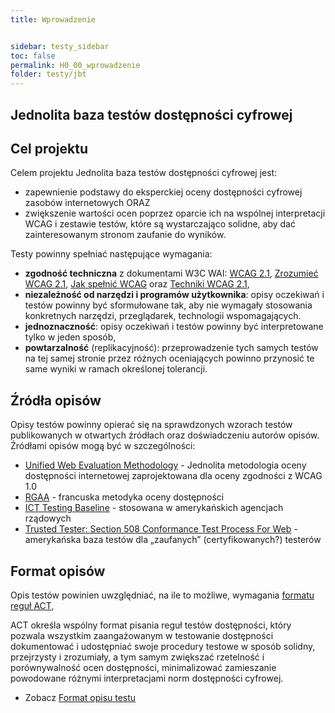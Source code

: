 ```yaml
---
title: Wprowadzenie


sidebar: testy_sidebar
toc: false
permalink: H0_00_wprowadzenie
folder: testy/jbt
---
```


## Jednolita baza testów dostępności cyfrowej

## Cel projektu
Celem projektu Jednolita baza testów dostępności cyfrowej jest:
- zapewnienie podstawy do eksperckiej oceny dostępności cyfrowej zasobów internetowych ORAZ
- zwiększenie wartości ocen poprzez oparcie ich na wspólnej interpretacji WCAG i zestawie testów, które są wystarczająco solidne, aby dać zainteresowanym stronom zaufanie do wyników.

Testy powinny spełniać następujące wymagania:
- **zgodność techniczna** z dokumentami W3C WAI: [WCAG 2.1](https://www.w3.org/TR/WCAG21/), [Zrozumieć WCAG 2.1](https://www.w3.org/WAI/WCAG21/Understanding/), [Jak spełnić WCAG](https://wcag.lepszyweb.pl) oraz [Techniki WCAG 2.1](https://www.w3.org/WAI/WCAG21/Techniques/#techniques),
- **niezależność od narzędzi i programów użytkownika**: opisy oczekiwań i testów powinny być sformułowane tak, aby nie wymagały stosowania konkretnych narzędzi, przeglądarek, technologii wspomagających.
- **jednoznaczność**: opisy oczekiwań i testów powinny być interpretowane tylko w jeden sposób,    
- **powtarzalność** (replikacyjność): przeprowadzenie tych samych testów na tej samej stronie przez różnych oceniających powinno przynosić te same wyniki w ramach określonej tolerancji.

## Źródła opisów
Opisy testów powinny opierać się na sprawdzonych wzorach testów publikowanych w otwartych źródłach oraz doświadczeniu autorów opisów. Źródłami opisów mogą być w szczególności:
- [Unified Web Evaluation Methodology](http://www.wabcluster.org/uwem1_2/) - Jednolita metodologia oceny dostępności internetowej zaprojektowana dla oceny zgodności z WCAG 1.0
- [RGAA](https://rgaa.lepszyweb.pl) - francuska metodyka oceny dostępności 
- [ICT Testing Baseline](https://section508coordinators.github.io/ICTTestingBaseline/) - stosowana w amerykańskich agencjach rządowych  
- [Trusted Tester: Section 508 Conformance Test Process For Web](https://section508coordinators.github.io/TrustedTester/) - amerykańska baza testów dla „zaufanych” (certyfikowanych?) testerów 

## Format opisów
Opis testów powinien uwzględniać, na ile to możliwe, wymagania [formatu reguł ACT](https://w3c.github.io/wcag-act/act-rules-format.html), 

ACT określa wspólny format pisania reguł testów dostępności, który pozwala wszystkim zaangażowanym w testowanie dostępności dokumentować i udostępniać swoje procedury testowe w sposób solidny, przejrzysty i zrozumiały, a tym samym zwiększać rzetelność i porównywalność ocen dostępności, minimalizować zamieszanie powodowane różnymi interpretacjami norm dostępności cyfrowej. 

- Zobacz [Format opisu testu](testy/szablon_opisu_testu.md)
